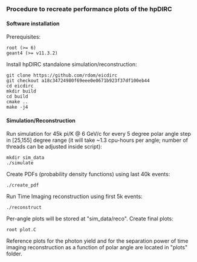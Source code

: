 ### Procedure to recreate performance plots of the hpDIRC


#### Software installation

Prerequisites:
```
root (>= 6)
geant4 (>= v11.3.2)
```

Install hpDIRC standalone simulation/reconstruction:
```
git clone https://github.com/rdom/eicdirc
git checkout a18c34724980f69eee0e0671b923f37df100eb44
cd eicdirc
mkdir build
cd build
cmake ..
make -j4
```


#### Simulation/Reconstruction

Run simulation for 45k pi/K @ 6 GeV/c for every 5 degree polar angle step in [25,155] degree range (it will take ~1.3 cpu-hours per angle; number of threads can be adjusted inside script):

```
mkdir sim_data
./simulate
```

Create PDFs (probability density functions) using last 40k events:

```
./create_pdf
```

Run Time Imaging reconstruction using first 5k events:

```
./reconstruct
```

Per-angle plots will be stored at "sim_data/reco". Create final plots:

```
root plot.C

```

Reference plots for the photon yield and for the separation power of time imaging reconstruction as a function of polar angle are located in "plots" folder.


